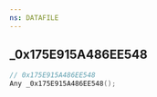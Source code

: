 ```yaml
---
ns: DATAFILE
---
```

## _0x175E915A486EE548

```c
// 0x175E915A486EE548
Any _0x175E915A486EE548();
```

